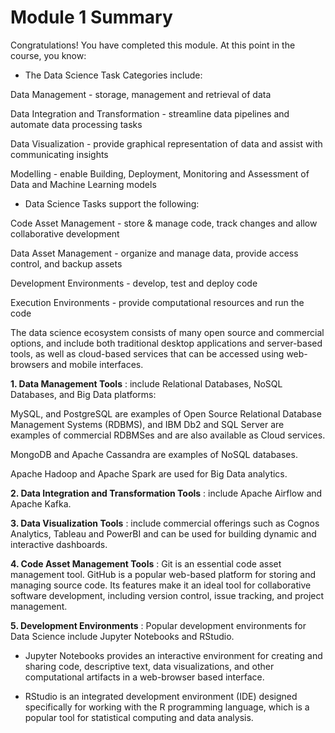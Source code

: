 # Module 1 Summary
Congratulations! You have completed this module. At this point in the course, you know:

- The Data Science Task Categories include:

Data Management -  storage, management and retrieval of data

Data Integration and Transformation - streamline data pipelines and automate data processing tasks

Data Visualization - provide graphical representation of data and assist with communicating insights

Modelling - enable Building, Deployment, Monitoring and Assessment of Data and Machine Learning models

- Data Science Tasks support the following:

Code Asset Management - store & manage code, track changes and allow collaborative development

Data Asset Management - organize and manage data, provide access control, and backup assets

Development Environments - develop, test and deploy code

Execution Environments - provide computational resources and run the code

The data science ecosystem consists of many open source and commercial options, and include both traditional desktop applications and server-based tools, as well as cloud-based services that can be accessed using web-browsers and mobile interfaces.

**1. Data Management Tools** : include Relational Databases, NoSQL Databases, and Big Data platforms:

MySQL, and PostgreSQL are examples of Open Source Relational Database Management Systems (RDBMS), and IBM Db2 and SQL Server are examples of commercial RDBMSes and are also available as Cloud services.

MongoDB and Apache Cassandra are examples of NoSQL databases.

Apache Hadoop and Apache Spark are used for Big Data analytics. 

**2. Data Integration and Transformation Tools** : include Apache Airflow and Apache Kafka. 

**3. Data Visualization Tools** :  include commercial offerings  such as Cognos Analytics, Tableau and PowerBI  and can be used for building dynamic and interactive dashboards.  

**4. Code Asset Management Tools** : Git is an essential code asset management tool. GitHub is a popular web-based platform for storing and managing source code. Its features make it an ideal tool for collaborative software development, including version control, issue tracking, and project management. 

**5. Development Environments** : Popular development environments for Data Science include Jupyter Notebooks and RStudio. 

- Jupyter Notebooks provides an interactive environment for creating and sharing code, descriptive text, data visualizations, and other computational artifacts in a web-browser based interface.  

- RStudio is an integrated development environment (IDE) designed specifically for working with the R programming language, which is a popular tool for statistical computing and data analysis.  
